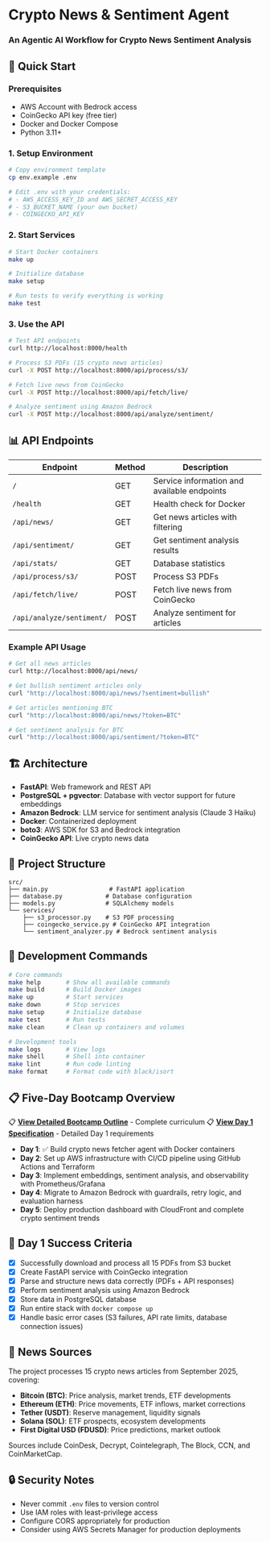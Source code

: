 # Crypto News & Sentiment Agent

### An Agentic AI Workflow for Crypto News Sentiment Analysis

## 🚀 Quick Start

### Prerequisites
- AWS Account with Bedrock access
- CoinGecko API key (free tier)
- Docker and Docker Compose
- Python 3.11+

### 1. Setup Environment
```bash
# Copy environment template
cp env.example .env

# Edit .env with your credentials:
# - AWS_ACCESS_KEY_ID and AWS_SECRET_ACCESS_KEY
# - S3_BUCKET_NAME (your own bucket)
# - COINGECKO_API_KEY
```

### 2. Start Services
```bash
# Start Docker containers
make up

# Initialize database
make setup

# Run tests to verify everything is working
make test
```

### 3. Use the API
```bash
# Test API endpoints
curl http://localhost:8000/health

# Process S3 PDFs (15 crypto news articles)
curl -X POST http://localhost:8000/api/process/s3/

# Fetch live news from CoinGecko
curl -X POST http://localhost:8000/api/fetch/live/

# Analyze sentiment using Amazon Bedrock
curl -X POST http://localhost:8000/api/analyze/sentiment/
```

## 📊 API Endpoints

| Endpoint | Method | Description |
|----------|--------|-------------|
| `/` | GET | Service information and available endpoints |
| `/health` | GET | Health check for Docker |
| `/api/news/` | GET | Get news articles with filtering |
| `/api/sentiment/` | GET | Get sentiment analysis results |
| `/api/stats/` | GET | Database statistics |
| `/api/process/s3/` | POST | Process S3 PDFs |
| `/api/fetch/live/` | POST | Fetch live news from CoinGecko |
| `/api/analyze/sentiment/` | POST | Analyze sentiment for articles |

### Example API Usage
```bash
# Get all news articles
curl http://localhost:8000/api/news/

# Get bullish sentiment articles only
curl "http://localhost:8000/api/news/?sentiment=bullish"

# Get articles mentioning BTC
curl "http://localhost:8000/api/news/?token=BTC"

# Get sentiment analysis for BTC
curl "http://localhost:8000/api/sentiment/?token=BTC"
```

## 🏗️ Architecture

- **FastAPI**: Web framework and REST API
- **PostgreSQL + pgvector**: Database with vector support for future embeddings
- **Amazon Bedrock**: LLM service for sentiment analysis (Claude 3 Haiku)
- **Docker**: Containerized deployment
- **boto3**: AWS SDK for S3 and Bedrock integration
- **CoinGecko API**: Live crypto news data

## 📁 Project Structure

```
src/
├── main.py                 # FastAPI application
├── database.py            # Database configuration
├── models.py              # SQLAlchemy models
└── services/
    ├── s3_processor.py    # S3 PDF processing
    ├── coingecko_service.py # CoinGecko API integration
    └── sentiment_analyzer.py # Bedrock sentiment analysis
```

## 🔧 Development Commands

```bash
# Core commands
make help       # Show all available commands
make build      # Build Docker images
make up         # Start services
make down       # Stop services
make setup      # Initialize database
make test       # Run tests
make clean      # Clean up containers and volumes

# Development tools
make logs       # View logs
make shell      # Shell into container
make lint       # Run code linting
make format     # Format code with black/isort
```

## 📋 Five-Day Bootcamp Overview

📋 **[View Detailed Bootcamp Outline](agentic_ai_bootcamp_outline.md)** - Complete curriculum
📋 **[View Day 1 Specification](spec-day-1.md)** - Detailed Day 1 requirements

- **Day 1**: ✅ Build crypto news fetcher agent with Docker containers
- **Day 2**: Set up AWS infrastructure with CI/CD pipeline using GitHub Actions and Terraform
- **Day 3**: Implement embeddings, sentiment analysis, and observability with Prometheus/Grafana
- **Day 4**: Migrate to Amazon Bedrock with guardrails, retry logic, and evaluation harness
- **Day 5**: Deploy production dashboard with CloudFront and complete crypto sentiment trends

## 🎯 Day 1 Success Criteria

- [x] Successfully download and process all 15 PDFs from S3 bucket
- [x] Create FastAPI service with CoinGecko integration
- [x] Parse and structure news data correctly (PDFs + API responses)
- [x] Perform sentiment analysis using Amazon Bedrock
- [x] Store data in PostgreSQL database
- [x] Run entire stack with `docker compose up`
- [x] Handle basic error cases (S3 failures, API rate limits, database connection issues)

## 📰 News Sources

The project processes 15 crypto news articles from September 2025, covering:
- **Bitcoin (BTC)**: Price analysis, market trends, ETF developments
- **Ethereum (ETH)**: Price movements, ETF inflows, market corrections
- **Tether (USDT)**: Reserve management, liquidity signals
- **Solana (SOL)**: ETF prospects, ecosystem developments
- **First Digital USD (FDUSD)**: Price predictions, market outlook

Sources include CoinDesk, Decrypt, Cointelegraph, The Block, CCN, and CoinMarketCap.

## 🔒 Security Notes

- Never commit `.env` files to version control
- Use IAM roles with least-privilege access
- Configure CORS appropriately for production
- Consider using AWS Secrets Manager for production deployments

